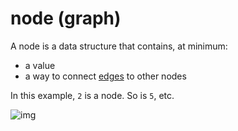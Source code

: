 # node (graph)

A node is a data structure that contains, at minimum:

* a value
* a way to connect [edges](./edge.md) to other nodes

In this example, `2` is a node. So is `5`, etc.

![img](https://upload.wikimedia.org/wikipedia/commons/thumb/5/5f/Tree_%28computer_science%29.svg/1024px-Tree_%28computer_science%29.svg.png)
